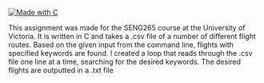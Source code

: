 [![Made with C](https://img.shields.io/badge/Made%20with-C-yellow.svg)](https://en.wikipedia.org/wiki/C_(programming_language))  

This assignment was made for the SENG265 course at the University of Victoria. It is written in C and takes a .csv file of a number of different flight routes. Based on the given input from the command line, flights with specified keywords are found. I created a loop that reads through the .csv file one line at a time, searching for the desired keywords. The desired flights are outputted in a .txt file

